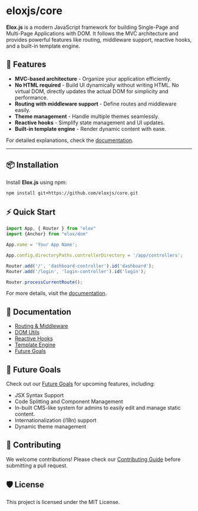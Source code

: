# eloxjs/core
**Elox.js** is a modern JavaScript framework for building Single-Page and Multi-Page Applications with DOM. It follows the MVC architecture and provides powerful features like routing, middleware support, reactive hooks, and a built-in template engine.

## 🚀 Features
- **MVC-based architecture** - Organize your application efficiently.
- **No HTML required** - Build UI dynamically without writing HTML. No virtual DOM, directly updates the actual DOM for simplicity and performance.
- **Routing with middleware support** - Define routes and middleware easily.  
- **Theme management** - Handle multiple themes seamlessly.  
- **Reactive hooks** - Simplify state management and UI updates.  
- **Built-in template engine** - Render dynamic content with ease.

For detailed explanations, check the [documentation](docs/readme.md).

---

## 📦 Installation

Install **Elox.js** using npm:

```sh
npm install git+https://github.com/eloxjs/core.git
```

## ⚡ Quick Start
```js
import App, { Router } from "elox"
import {Anchor} from "elox/dom"

App.name = 'Your App Name';

App.config.directoryPaths.controllerDirectory = '/app/controllers';

Router.add('/', 'dashboard-controller').id('dashboard');
Router.add('/login', 'login-controller').id('login');

Router.processCurrentRoute();
```

For more details, visit the [documentation](docs/readme.md).

## 📖 Documentation
- [Routing & Middleware](docs/routing-and-middleware.md)
- [DOM Utils](docs/dom-utils.md)
- [Reactive Hooks](docs/hooks.md)
- [Template Engine](docs/template-engine.md)
- [Future Goals](docs/future-goals.md)

## 🌱 Future Goals
Check out our [Future Goals](docs/future-goals.md) for upcoming features, including:
- JSX Syntax Support
- Code Splitting and Component Management
- In-built CMS-like system for admins to easily edit and manage static content.
- Internationalization (i18n) support
- Dynamic theme management

## 🤝 Contributing
We welcome contributions! Please check our [Contributing Guide](CONTRIBUTING.md) before submitting a pull request.

## 🛡 License
This project is licensed under the MIT License.